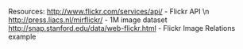 Resources:
  http://www.flickr.com/services/api/ - Flickr API \n
  http://press.liacs.nl/mirflickr/ - 1M image dataset
  http://snap.stanford.edu/data/web-flickr.html - Flickr Image Relations example
